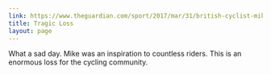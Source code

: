 ```yaml
---
link: https://www.theguardian.com/sport/2017/mar/31/british-cyclist-mike-hall-killed-during-race-in-australia
title: Tragic Loss
layout: page
---
```

What a sad day. Mike was an inspiration to countless riders. This is an enormous loss for the cycling community.
